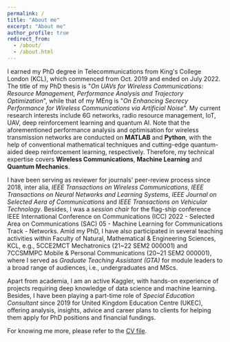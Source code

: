 ```yaml
---
permalink: /
title: "About me"
excerpt: "About me"
author_profile: true
redirect_from: 
  - /about/
  - /about.html
---
```


I earned my PhD degree in Telecommunications from King's College London (KCL), which commenced from Oct. 2019 and ended on July 2022. The title of my PhD thesis is "*On UAVs for Wireless Communications: Resource Management, Performance Analysis and Trajectory Optimization*", while that of my MEng is "*On Enhancing Secrecy Performance for Wireless Communications via Artificial Noise*". My current research interests include 6G networks, radio resource management, IoT, UAV, deep reinforcement learning and quantum AI. Note that the aforementioned performance analysis and optimisation for wireless transmission networks are conducted on **MATLAB** and **Python**, with the help of conventional mathematical techniques and cutting-edge quantum-aided deep reinforcement learning, respectively. Therefore, my technical expertise covers **Wireless Communications**, **Machine Learning** and **Quantum Mechanics**. 


I have been serving as reviewer for journals' peer-review process since 2018, inter alia, *IEEE Transactions on Wireless Communications*, *IEEE Transactions on Neural Networks and Learning Systems*, *IEEE Journal on Selected Aera of Communications* and *IEEE Transactions on Vehicular Technology*. Besides, 
I was a *session chair* for the flag-ship conference IEEE International Conference on Communications (ICC) 2022 - Selected Area on Communications (SAC) 05 - Machine Learning for Communications Track - Networks. Amid my PhD, I have also participated in several teaching activities within Faculty of Natural, Mathematical & Engineering Sciences, KCL, e.g., 5CCE2MCT Mechatronics (21~22 SEM2 000001) and 7CCSMMPC Mobile & Personal Communications (20~21 SEM2 000001), where I served as *Graduate Teaching Assistant (GTA)* for module leaders to a broad range of audiences, i.e., undergraduates and MScs.

Apart from academia, I am an active Kaggler, with hands-on experience of projects requiring deep knowledge of data science and machine learning. Besides, I have been playing a part-time role of *Special Education Consultant* since 2019 for United Kingdom Education Centre (UKEC), offering analysis, insights, advice and career plans to clients for helping them apply for PhD positions and financial fundings.  

For knowing me more, please refer to the [CV file](\cv).